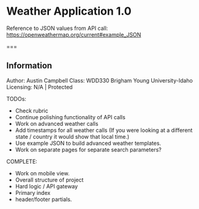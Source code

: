 # Weather Application 1.0
Reference to JSON values from API call: https://openweathermap.org/current#example_JSON

===
## Information
Author: Austin Campbell
Class: WDD330
Brigham Young University-Idaho
Licensing: N/A | Protected


TODOs:
- Check rubric
- Continue polishing functionality of API calls
- Work on advanced weather calls
- Add timestamps for all weather calls (If you were looking at a different state / country it would show that local time.)
- Use example JSON to build advanced weather templates.
- Work on separate pages for separate search parameters?

COMPLETE:
- Work on mobile view.
- Overall structure of project
- Hard logic / API gateway
- Primary index
- header/footer partials.
